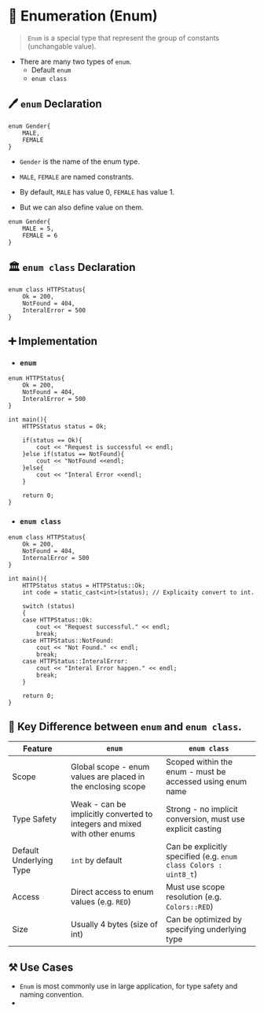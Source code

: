 # 📑 Enumeration (Enum)
> `Enum` is a special type that represent the group of constants (unchangable value).

* There are many two types of `enum`.
    * Default `enum`
    * `enum class`

## 🖊️ **`enum`** Declaration
```
enum Gender{
    MALE,
    FEMALE
}
```
* `Gender` is the name of the enum type.
* `MALE`, `FEMALE` are named constrants.
* By default, `MALE` has value 0, `FEMALE` has value 1.

* But we can also define value on them.
```
enum Gender{
    MALE = 5,
    FEMALE = 6
}
```

## 🏛️ **`enum class`** Declaration
```
enum class HTTPStatus{
    Ok = 200,
    NotFound = 404,
    InteralError = 500
}
```

## ➕ Implementation
* ### `enum`
```
enum HTTPStatus{
    Ok = 200,
    NotFound = 404,
    InteralError = 500
}

int main(){
    HTTPSStatus status = Ok;

    if(status == Ok){
        cout << "Request is successful << endl;
    }else if(status == NotFound){
        cout << "NotFound <<endl;
    }else{
        cout << "Interal Error <<endl;
    }

    return 0;
}
```
* ### `enum class`
```
enum class HTTPStatus{
    Ok = 200,
    NotFound = 404,
    InternalError = 500
}

int main(){
    HTTPStatus status = HTTPStatus::Ok;
    int code = static_cast<int>(status); // Explicaity convert to int.

    switch (status)
    {
    case HTTPStatus::Ok:
        cout << "Request successful." << endl;
        break;
    case HTTPStatus::NotFound:
        cout << "Not Found." << endl;
        break;
    case HTTPStatus::InteralError:
        cout << "Interal Error happen." << endl;
        break;
    }

    return 0;
}
```

## 🔑 Key Difference between `enum` and `enum class`.
| Feature | `enum` | `enum class` |
| --- | --- | --- |
| Scope | Global scope - enum values are placed in the enclosing scope | Scoped within the enum - must be accessed using enum name |
| Type Safety | Weak - can be implicitly converted to integers and mixed with other enums | Strong - no implicit conversion, must use explicit casting |
| Default Underlying Type | `int` by default | Can be explicitly specified (e.g. `enum class Colors : uint8_t`) |
| Access | Direct access to enum values (e.g. `RED`) | Must use scope resolution (e.g. `Colors::RED`) |
| Size | Usually 4 bytes (size of int) | Can be optimized by specifying underlying type |


## ⚒️ Use Cases
* `Enum` is most commonly use in large application, for type safety and naming convention.
*